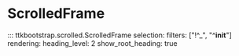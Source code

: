 # ScrolledFrame

::: ttkbootstrap.scrolled.ScrolledFrame
    selection:
        filters: ["!^_", "^__init__"]
    rendering:
        heading_level: 2
        show_root_heading: true

